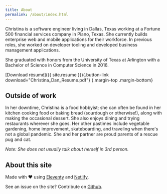 ```yaml
---
title: About
permalink: /about/index.html
---
```

Christina is a software engineer living in Dallas, Texas working at a Fortune 500 financial services company in Plano, Texas. She currently builds enterprise web and mobile applications for their workforce. In previous roles, she worked on developer tooling and developed business management applications. 

She graduated with honors from the University of Texas at Arlington with a Bachelor of Science in Computer Science in 2016.

[Download résumé]({{ site.resume }}){.button-link download="Christina_Dan_Resume.pdf"} {.margin-top .margin-bottom}

## Outside of work

In her downtime, Christina is a food hobbyist; she can often be found in her kitchen cooking food or baking bread (sourdough or otherwise!), along with making the occasional dessert. She also enjoys dining and trying restaurants wherever she goes. Her other pastimes include vegetable gardening, home improvement, skateboarding, and traveling when there's not a global pandemic. She and her partner are proud parents of a rescue pug and cat.

*Note: She does not usually talk about herself in 3rd person.*

## About this site

Made with ❤️ using [Eleventy](https://11ty.dev) and [Netlify](https://netlify.com).

See an issue on the site? Contribute on [Github](https://github.com/christinadan/christinadan-11ty).
